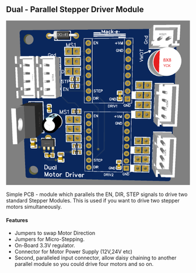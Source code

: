 ## Dual - Parallel Stepper Driver Module


![Parallel Stepper Driver Module](https://github.com/mackelec/Dual-Parallel-Stepper-Driver/blob/main/dualStepperDriver.PNG)


Simple PCB - module which parallels the EN, DIR, STEP signals to drive two standard Stepper Modules.
This is used if you want to drive two stepper motors simultaneously.

#### Features

 - Jumpers to swap Motor Direction
 - Jumpers for Micro-Stepping.
 - On-Board 3.3V regulator.
 - Connector for Motor Power Supply (12V,24V etc)
 - Second, paralleled input connector, allow daisy chaining to another parallel module so you could drive four motors and so on.
